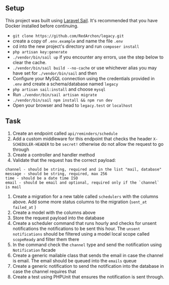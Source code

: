 ## Setup

This project was built using [Laravel Sail](https://laravel.com/docs/9.x/sail#main-content). It's recommended that you have Docker installed before continuing.
- `git clone https://github.com/RedArchon/legacy.git`
- create a copy of `.env.example` and name the file `.env`
- cd into the new project's directory and run `composer install`
- `php artisan key:generate`
- `./vendor/bin/sail up` if you encounter any errors, use the step below to clear the cache.
- `./vendor/bin/sail build --no-cache` or use whichever alias you may have set for `./vendor/bin/sail` and then 
- Configure your MySQL connection using the credentials provided in `.env` and create a schema/database named `legacy`
- `php artisan sail:install` and choose `mysql`
- Run `./vendor/bin/sail artisan migrate`
- `./vendor/bin/sail npm install && npm run dev`
- Open your browser and head to `legacy.test` or `localhost`


## Task
1. Create an endpoint called `api/reminders/schedule` 
2. Add a custom middleware for this endpoint that checks the header `X-SCHEDULER-HEADER` to be `secret!` otherwise do not allow the request to go through 
3. Create a controller and handler method 
4. Validate that the request has the correct payload: 

```
channel - should be string, required and in the list "mail, database"
message - should be string, required, max 256
time - should be a date time ISO
email - should be email and optional, required only if the `channel` is mail 
```

1. Create a migration for a new table called `schedulers` with the columns above. Add some more status columns to the migration (`sent_at` `failed_at` )
2. Create a model with the columns above 
3. Store the request payload into the database
4. Create a scheduler command that runs hourly and checks for unsent notifications the notifications to be sent this hour. The `unsent notifications` should be filtered using a model local scope called `scopeReady` and filter them there  
5. In the command check the `channel` type and send the notification using `Notification` facade
6. Create a generic mailable class that sends the email in case the channel is email. The email should be queued into the `emails` queue
7. Create a generic notification to send the notification into the database in case the channel requires that
8. Create a test using PHPUnit that ensures the notification is sent through.

